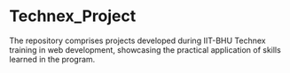 # Technex_Project
The repository comprises projects developed during IIT-BHU Technex training in web development, showcasing the practical application of skills learned in the program.
